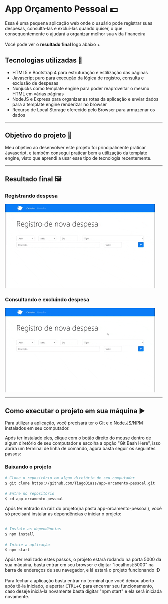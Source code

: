 # App Orçamento Pessoal :dollar:
Essa é uma pequena aplicação web onde o usuário pode registrar suas despesas, consultá-las e excluí-las quando quiser, o que consequentemente o ajudará a organizar melhor sua vida financeira<br><br>Você pode ver o <strong>resultado final</strong> logo abaixo :arrow_heading_down:

## Tecnologias utilizadas :rocket:

- HTML5 e Bootstrap 4 para estruturação e estilização das páginas
- Javascript puro para execução da lógica de registro, consulta e exclusão de despesas
- Nunjucks como template engine para poder reaproveitar o mesmo HTML em várias páginas
- NodeJS e Express para organizar as rotas da aplicação e enviar dados para a template engine renderizar no browser
- Recurso de Local Storage oferecido pelo Browser para armazenar os dados

<hr>

## Objetivo do projeto :dart:

Meu objetivo ao desenvolver este projeto foi principalmente praticar Javascript, e também consegui praticar bem a utilização da template engine, visto que aprendi a usar esse tipo de tecnologia recentemente.

<hr>

## Resultado final :framed_picture:

   ### Registrando despesa
   ![](GIF-registro-despesa.gif)
   
   ### Consultando e excluindo despesa
   ![](GIF-consulta-despesa.gif)
 
<hr>

## Como executar o projeto em sua máquina :arrow_forward:

Para utilizar a aplicação, você precisará ter o [Git](https://git-scm.com) e o [Node.JS/NPM](https://nodejs.org/pt-br/) instalados em seu computador.

Após ter instalado eles, clique com o botão direito do mouse dentro de algum diretório de seu computador e escolha a opção "Git Bash Here", isso abrirá um terminal de linha de comando, agora basta seguir os seguintes passos:

### Baixando o projeto
```bash
# Clone o repositório em algum diretório de seu computador
$ git clone https://github.com/TiagoDiass/app-orcamento-pessoal.git

# Entre no repositório
$ cd app-orcamento-pessoal
```

Após ter entrado na raiz do projeto(na pasta app-orcamento-pessoal), você só precisará instalar as dependências e iniciar o projeto:

```bash

# Instale as dependências
$ npm install

# Inicie a aplicação
$ npm start
```

Após ter realizado estes passos, o projeto estará rodando na porta 5000 da sua máquina, basta entrar em seu browser e digitar "localhost:5000" na barra de endereços de seu navegador, e lá estará o projeto funcionando :D<br><br>
Para fechar a aplicação basta entrar no terminal que você deixou aberto após tê-la iniciado, e apertar <kbd>CTRL</kbd>+<kbd>C</kbd> para encerrar seu funcionamento, caso deseje iniciá-la novamente basta digitar "npm start" e ela será iniciada novamente.
